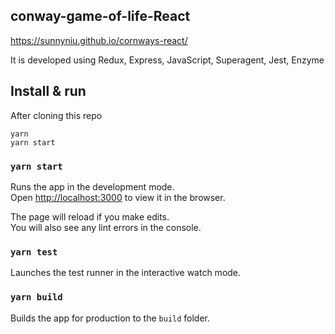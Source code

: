 ## conway-game-of-life-React
https://sunnyniu.github.io/cornways-react/

It is developed using Redux, Express, JavaScript, Superagent, Jest, Enzyme

## Install & run

After cloning this repo

```shell
yarn 
yarn start
```

### `yarn start`

Runs the app in the development mode.<br />
Open [http://localhost:3000](http://localhost:3000) to view it in the browser.

The page will reload if you make edits.<br />
You will also see any lint errors in the console.

### `yarn test`

Launches the test runner in the interactive watch mode.

### `yarn build`

Builds the app for production to the `build` folder.<br />


